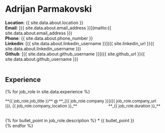 # Adrijan Parmakovski

**Location**: {{ site.data.about.location }}<br>
**Email**: [{{ site.data.about.email_address }}](mailto:{{ site.data.about.email_address }})<br>
**Phone**: {{ site.data.about.phone_number }}<br>
**Linkedin**: [{{ site.data.about.linkedin_username }}]({{ site.linkedin_url }}{{ site.data.about.linkedin_username }})<br>
**Github**: [{{ site.data.about.github_username }}]({{ site.github_url }}{{ site.data.about.github_username }})
<br><br>

## Experience

{% for job_role in site.data.experience %}
<p style="text-align:left;">
    <font size="2">**{{ job_role.job_title }}** @ **_[{{ job_role.company }}]({{ job_role.company_url }}), {{ job_role.company_location }}_**</font>
    <span style="float:right;">
        <font size="2">**_{{ job_role.duration }}_**</font>
    </span>
</p>
<br>
{% for bullet_point in job_role.description %}
* {{ bullet_point }}<br>
{% endfor %}